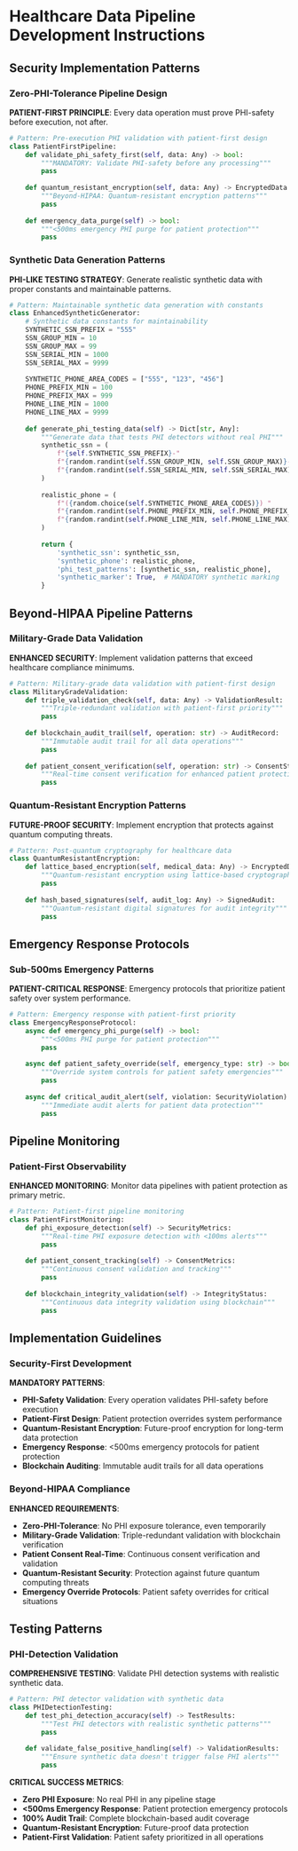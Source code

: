 # Healthcare Data Pipeline Development Instructions

## Security Implementation Patterns

### Zero-PHI-Tolerance Pipeline Design

**PATIENT-FIRST PRINCIPLE**: Every data operation must prove PHI-safety before execution, not after.

```python
# Pattern: Pre-execution PHI validation with patient-first design
class PatientFirstPipeline:
    def validate_phi_safety_first(self, data: Any) -> bool:
        """MANDATORY: Validate PHI-safety before any processing"""
        pass
    
    def quantum_resistant_encryption(self, data: Any) -> EncryptedData:
        """Beyond-HIPAA: Quantum-resistant encryption patterns"""
        pass
    
    def emergency_data_purge(self) -> bool:
        """<500ms emergency PHI purge for patient protection"""
        pass
```

### Synthetic Data Generation Patterns

**PHI-LIKE TESTING STRATEGY**: Generate realistic synthetic data with proper constants and maintainable patterns.

```python
# Pattern: Maintainable synthetic data generation with constants
class EnhancedSyntheticGenerator:
    # Synthetic data constants for maintainability
    SYNTHETIC_SSN_PREFIX = "555"
    SSN_GROUP_MIN = 10
    SSN_GROUP_MAX = 99
    SSN_SERIAL_MIN = 1000
    SSN_SERIAL_MAX = 9999
    
    SYNTHETIC_PHONE_AREA_CODES = ["555", "123", "456"]
    PHONE_PREFIX_MIN = 100
    PHONE_PREFIX_MAX = 999
    PHONE_LINE_MIN = 1000
    PHONE_LINE_MAX = 9999
    
    def generate_phi_testing_data(self) -> Dict[str, Any]:
        """Generate data that tests PHI detectors without real PHI"""
        synthetic_ssn = (
            f"{self.SYNTHETIC_SSN_PREFIX}-"
            f"{random.randint(self.SSN_GROUP_MIN, self.SSN_GROUP_MAX)}-"
            f"{random.randint(self.SSN_SERIAL_MIN, self.SSN_SERIAL_MAX)}"
        )
        
        realistic_phone = (
            f"({random.choice(self.SYNTHETIC_PHONE_AREA_CODES)}) "
            f"{random.randint(self.PHONE_PREFIX_MIN, self.PHONE_PREFIX_MAX)}-"
            f"{random.randint(self.PHONE_LINE_MIN, self.PHONE_LINE_MAX)}"
        )
        
        return {
            'synthetic_ssn': synthetic_ssn,
            'synthetic_phone': realistic_phone,
            'phi_test_patterns': [synthetic_ssn, realistic_phone],
            'synthetic_marker': True,  # MANDATORY synthetic marking
        }
```

## Beyond-HIPAA Pipeline Patterns

### Military-Grade Data Validation

**ENHANCED SECURITY**: Implement validation patterns that exceed healthcare compliance minimums.

```python
# Pattern: Military-grade data validation with patient-first design
class MilitaryGradeValidation:
    def triple_validation_check(self, data: Any) -> ValidationResult:
        """Triple-redundant validation with patient-first priority"""
        pass
    
    def blockchain_audit_trail(self, operation: str) -> AuditRecord:
        """Immutable audit trail for all data operations"""
        pass
    
    def patient_consent_verification(self, operation: str) -> ConsentStatus:
        """Real-time consent verification for enhanced patient protection"""
        pass
```

### Quantum-Resistant Encryption Patterns

**FUTURE-PROOF SECURITY**: Implement encryption that protects against quantum computing threats.

```python
# Pattern: Post-quantum cryptography for healthcare data
class QuantumResistantEncryption:
    def lattice_based_encryption(self, medical_data: Any) -> EncryptedData:
        """Quantum-resistant encryption using lattice-based cryptography"""
        pass
    
    def hash_based_signatures(self, audit_log: Any) -> SignedAudit:
        """Quantum-resistant digital signatures for audit integrity"""
        pass
```

## Emergency Response Protocols

### Sub-500ms Emergency Patterns

**PATIENT-CRITICAL RESPONSE**: Emergency protocols that prioritize patient safety over system performance.

```python
# Pattern: Emergency response with patient-first priority
class EmergencyResponseProtocol:
    async def emergency_phi_purge(self) -> bool:
        """<500ms PHI purge for patient protection"""
        pass
    
    async def patient_safety_override(self, emergency_type: str) -> bool:
        """Override system controls for patient safety emergencies"""
        pass
    
    async def critical_audit_alert(self, violation: SecurityViolation) -> bool:
        """Immediate audit alerts for patient data protection"""
        pass
```

## Pipeline Monitoring

### Patient-First Observability

**ENHANCED MONITORING**: Monitor data pipelines with patient protection as primary metric.

```python
# Pattern: Patient-first pipeline monitoring
class PatientFirstMonitoring:
    def phi_exposure_detection(self) -> SecurityMetrics:
        """Real-time PHI exposure detection with <100ms alerts"""
        pass
    
    def patient_consent_tracking(self) -> ConsentMetrics:
        """Continuous consent validation and tracking"""
        pass
    
    def blockchain_integrity_validation(self) -> IntegrityStatus:
        """Continuous data integrity validation using blockchain"""
        pass
```

## Implementation Guidelines

### Security-First Development

**MANDATORY PATTERNS**:
- **PHI-Safety Validation**: Every operation validates PHI-safety before execution
- **Patient-First Design**: Patient protection overrides system performance
- **Quantum-Resistant Encryption**: Future-proof encryption for long-term data protection
- **Emergency Response**: <500ms emergency protocols for patient protection
- **Blockchain Auditing**: Immutable audit trails for all data operations

### Beyond-HIPAA Compliance

**ENHANCED REQUIREMENTS**:
- **Zero-PHI-Tolerance**: No PHI exposure tolerance, even temporarily
- **Military-Grade Validation**: Triple-redundant validation with blockchain verification
- **Patient Consent Real-Time**: Continuous consent verification and validation
- **Quantum-Resistant Security**: Protection against future quantum computing threats
- **Emergency Override Protocols**: Patient safety overrides for critical situations

## Testing Patterns

### PHI-Detection Validation

**COMPREHENSIVE TESTING**: Validate PHI detection systems with realistic synthetic data.

```python
# Pattern: PHI detector validation with synthetic data
class PHIDetectionTesting:
    def test_phi_detection_accuracy(self) -> TestResults:
        """Test PHI detectors with realistic synthetic patterns"""
        pass
    
    def validate_false_positive_handling(self) -> ValidationResults:
        """Ensure synthetic data doesn't trigger false PHI alerts"""
        pass
```

**CRITICAL SUCCESS METRICS**:
- **Zero PHI Exposure**: No real PHI in any pipeline stage
- **<500ms Emergency Response**: Patient protection emergency protocols
- **100% Audit Trail**: Complete blockchain-based audit coverage  
- **Quantum-Resistant Encryption**: Future-proof data protection
- **Patient-First Validation**: Patient safety prioritized in all operations
